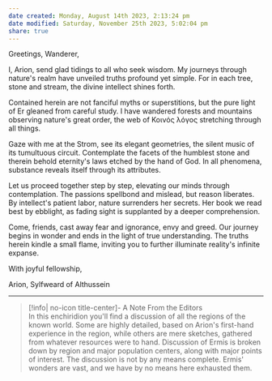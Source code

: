 ```yaml
---
date created: Monday, August 14th 2023, 2:13:24 pm
date modified: Saturday, November 25th 2023, 5:02:04 pm
share: true
---
```



Greetings, Wanderer,

I, Arion, send glad tidings to all who seek wisdom. My journeys through nature's realm have unveiled truths profound yet simple. For in each tree, stone and stream, the divine intellect shines forth.

Contained herein are not fanciful myths or superstitions, but the pure light of Er gleaned from careful study. I have wandered forests and mountains observing nature's great order, the web of Κοινός λόγος stretching through all things.

Gaze with me at the Strom, see its elegant geometries, the silent music of its tumultuous circuit. Contemplate the facets of the humblest stone and therein behold eternity's laws etched by the hand of God. In all phenomena, substance reveals itself through its attributes.

Let us proceed together step by step, elevating our minds through contemplation. The passions spellbond and mislead, but reason liberates. By intellect's patient labor, nature surrenders her secrets. Her book we read best by ebblight, as fading sight is supplanted by a deeper comprehension. 

Come, friends, cast away fear and ignorance, envy and greed. Our journey begins in wonder and ends in the light of true understanding. The truths herein kindle a small flame, inviting you to further illuminate reality's infinite expanse.

With joyful fellowship,

Arion, Sylfweard of Althussein 

---



> [!info| no-icon title-center]- A Note From the Editors  
> In this enchiridion you'll find a discussion of all the regions of the known world. Some are highly detailed, based on Arion's first-hand experience in the region, while others are mere sketches, gathered from whatever resources were to hand. Discussion of Ermis is broken down by region and major population centers, along with major points of interest. The discussion is not by any means complete. Ermis' wonders are vast, and we have by no means here exhausted them.